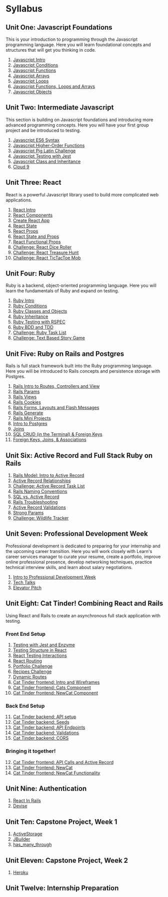 # Syllabus

## Unit One: Javascript Foundations

This is your introduction to programming through the Javascript programming language. Here you will learn foundational concepts and structures that will get you thinking in code.

1) [Javascript Intro](./js_beginning/01js_intro.md)
2) [Javascript Conditions](./js_beginning/02js_conditions.md)
3) [Javascript Functions](./js_beginning/03js_functions.md)
4) [Javascript Arrays](./js_beginning/04js_arrays.md)
5) [Javascript Loops](./js_beginning/05js_loops.md)
6) [Javascript Functions, Loops and Arrays](./js_beginning/06js_funcLoopsArrays.md)
7) [Javascript Objects](./js_beginning/07js_objects.md)


## Unit Two: Intermediate Javascript

This section is building on Javascript foundations and introducing more advanced programming concepts. Here you will have your first group project and be introduced to testing.

1) [Javascript ES6 Syntax](./js_intermediate/01js_es6_syntax.md)
2) [Javascript Higher-Order Functions](./js_intermediate/02js_higher_order_functions.md)
3) [Javascript Pig Latin Challenge](./js_intermediate/03js_pig_latin_mob.md)
4) [Javascript Testing with Jest](./js_intermediate/04js_testing_jest.md)
5) [Javascript Class and Inheritance](./js_intermediate/05js_class_inheritance.md)
6) [Cloud 9](https://github.com/LEARNAcademy/cloud9-config)


## Unit Three: React

React is a powerful Javascript library used to build more complicated web applications.

1) [React Intro](./react/01react_intro_to_react.md/)
2) [React Components](./react/02react_nested_components.md)
3) [Create React App](./react/03react_create_react_app.md)
4) [React State](./react/04react_state.md/)
5) [React Props](./react/05react_props.md/)
6) [React State and Props](./react/06react_state_and_props.md/)
7) [React Functional Props](./react/07react_functional_props.md/)
8) [Challenge: React Dice Roller](./react/08dice_roller.md/)
9) [Challenge: React Treasure Hunt](./react/09react_treasure_hunt.md/)
10) [Challenge: React TicTacToe Mob](./react/10react_ticktactoe.md/)


## Unit Four: Ruby

Ruby is a backend, object-oriented programming language. Here you will learn the fundamentals of Ruby and expand on testing.

1) [Ruby Intro](./ruby/01rb_intro.md)
2) [Ruby Conditions](./ruby/02rb_cond_methods_loops_hashes.md)
3) [Ruby Classes and Objects](./ruby/03rb_classes_objects.md)
4) [Ruby Inheritance](./ruby/04rb_inheritance.md)
5) [Ruby Testing with RSPEC](./ruby/06rb_rspec.md)
6) [Ruby BDD and TDD](./ruby/08rb_testing.md)
7) [Challenge: Ruby Task List](./ruby/07rb_tasklist_challenge.md)
8) [Challenge: Text Based Story Game](./ruby/09rb_textbased_story.md)


## Unit Five: Ruby on Rails and Postgres

Rails is full stack framework built into the Ruby programming language. Here you will be introduced to Rails concepts and persistence storage with Postgres.

1) [Rails Intro to Routes, Controllers and View](https://github.com/LEARNAcademy/Syllabus/blob/master/Rails-C%26V/01rails_routes_controllers_views.md)
2) [Rails Params](https://github.com/learn-academy-2019-bravo/Syllabus/blob/master/Rails-C%26V/02rails_params.md)
3) [Rails Views](https://github.com/learn-academy-2019-bravo/Syllabus/blob/master/Rails-C%26V/03rails_views.md)
4) [Rails Cookies](https://github.com/learn-academy-2019-bravo/Syllabus/blob/master/Rails-C%26V/04rails_cookies.md)
5) [Rails Forms, Layouts and Flash Messages](https://github.com/learn-academy-2019-bravo/Syllabus/blob/master/Rails-C%26V/05rails_forms_layouts_flash_messages.md)
6) [Rails Generate](https://github.com/learn-academy-2019-bravo/Syllabus/blob/master/Rails-C%26V/06rails_generate.md)
7) [Rails Mini Projects](https://github.com/learn-academy-2019-bravo/Syllabus/blob/master/Rails-C%26V/07rails_miniprojects.md)
8) [Intro to Postgres](./sql/07rails_intro_postgres.md)
9) [Joins](./sql/08rails_sql_joins.md)
10) [SQL CRUD (in the Terminal) & Foreign Keys](./sql/09rails__sql_crud_foreign_keys.md)
11) [Foreign Keys, Joins, & Associations](./sql/10_sql_joins.md)

## Unit Six: Active Record and Full Stack Ruby on Rails

1) [Rails Model: Intro to Active Record](./Rails-M/01intro_active_record.md)
2) [Active Record Relationships](./Rails-M/02rails_activerecord_relationships.md)
3) [Challenge: Active Record Task List](./Rails-M/03rails_active_record_tasklist.md)
4) [Rails Naming Conventions](./Rails-M/04rails_naming_conventions.md)
5) [SQL vs. Active Record](./Rails-M/05rails_sql_vs_activerecord.md)
6) [Rails Troubleshooting](./Rails-M/06rails_troubleshooting.md)
7) [Active Record Validations](./Rails-M/07rails_activerecord_validations.md)
8) [Strong Params](./Rails-M/08rails_strong_parameters.md)
9) [Challenge: Wildlife Tracker](./Rails-M/09rails_wildlife_tracker_challenge.md)

## Unit Seven: Professional Development Week

Professional development is dedicated to preparing for your  internship and the upcoming career transition. Here you will work closely with Learn's career services manager to curate your resume, create a portfolio, improve online professional presence, develop networking techniques, practice technical interview skills, and learn about salary negotiations.

1) [Intro to Professional Development Week](./PD-Week/Intro-to-Professional-Dev-Week-2019A.pdf)
2) [Tech Talks](./PD-Week/Tech-Talks.pdf)
3) [Elevator Pitch](./PD-Week/The-Elevator-Pitch-Presentation.pdf)

## Unit Eight: Cat Tinder! Combining React and Rails

Using React and Rails to create an asynchronous full stack application with testing.

### Front End Setup
1) [Testing with Jest and Enzyme](./React_and_Rails_Cat_Tinder/Frontend/01react_testing_jest_enzyme.md)
2) [Testing Structure in React](./React_and_Rails_Cat_Tinder/Frontend/02react_testing_app_structure.md)
3) [React Testing Interactions](./React_and_Rails_Cat_Tinder/Frontend/03react_testing_interactions.md)
4) [React Routing](./React_and_Rails_Cat_Tinder/Frontend/04routing-in-react/01-react-router-intro.md)
5) [Portfolio Challenge](./React_and_Rails_Cat_Tinder/Frontend/04routing-in-react/02-portfolio-challenge.md)
6) [Recipes Challenge](./React_and_Rails_Cat_Tinder/Frontend/04routing-in-react/03-recipes-challenge.md)
7) [Dynamic Routes](./React_and_Rails_Cat_Tinder/Frontend/04routing-in-react/04-dynamic-routes.md)
8) [Cat Tinder frontend: Intro and Wireframes](./React_and_Rails_Cat_Tinder/Frontend/04cat_tinder_intro.md)
9) [Cat Tinder frontend: Cats Component](./React_and_Rails_Cat_Tinder/Frontend/05cat_tinder_cats.md)
10) [Cat Tinder frontend: NewCat Component](./React_and_Rails_Cat_Tinder/Frontend/06cat_tinder_new_cats.md)

### Back End Setup

11) [Cat Tinder backend: API setup](./React_and_Rails_Cat_Tinder/Backend/01cat_tinder_setup.md)
12) [Cat Tinder backend: Seeds](./React_and_Rails_Cat_Tinder/Backend/02cat_tinder_seeds.md)
13) [Cat Tinder backend: API Endpoints ](./React_and_Rails_Cat_Tinder/Backend/03cat_tinder_API_Endpoints.md)
14) [Cat Tinder backend: Validations](./React_and_Rails_Cat_Tinder/Backend/04cat_tinder_validations.md)
12) [Cat Tinder backend: CORS](./React_and_Rails_Cat_Tinder/Backend/05cat_tinder_CORS.md)

### Bringing it together!
12) [Cat Tinder frontend: API Calls and Active Record](./React_and_Rails_Cat_Tinder/Frontend/07cat_tinder_api_index.md)
13) [Cat Tinder frontend: NewCat](./React_and_Rails_Cat_Tinder/Frontend/08cat_tinder_new_cat_form.md)
14) [Cat Tinder frontend: NewCat Functionality](./React_and_Rails_Cat_Tinder/Frontend/09cat_tinder_form_submit.md)


## Unit Nine: Authentication

1) [React In Rails](./React_in_Rails_Apartment_App/01-react-in-rails/README.md)
2) [Devise](./devise-authentication/README.md)

## Unit Ten: Capstone Project, Week 1
1) [ActiveStorage](./Rails_ActiveStorage/README.md)
2) [JBuilder](./Rails_JBuilder/README.md)
3) [has_many_through](./Rails_has_many_through/README.md)

## Unit Eleven: Capstone Project, Week 2
1) [Heroku](./heroku/README.md)

## Unit Twelve: Internship Preparation
